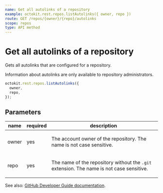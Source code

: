 ```yaml
---
name: Get all autolinks of a repository
example: octokit.rest.repos.listAutolinks({ owner, repo })
route: GET /repos/{owner}/{repo}/autolinks
scope: repos
type: API method
---
```


# Get all autolinks of a repository

Gets all autolinks that are configured for a repository.

Information about autolinks are only available to repository administrators.

```js
octokit.rest.repos.listAutolinks({
  owner,
  repo,
});
```

## Parameters

<table>
  <thead>
    <tr>
      <th>name</th>
      <th>required</th>
      <th>description</th>
    </tr>
  </thead>
  <tbody>
    <tr><td>owner</td><td>yes</td><td>

The account owner of the repository. The name is not case sensitive.

</td></tr>
<tr><td>repo</td><td>yes</td><td>

The name of the repository without the `.git` extension. The name is not case sensitive.

</td></tr>
  </tbody>
</table>

See also: [GitHub Developer Guide documentation](https://docs.github.com/rest/repos/autolinks#get-all-autolinks-of-a-repository).
